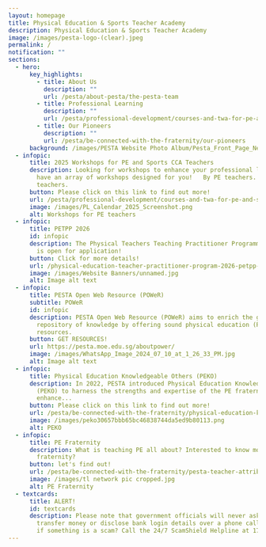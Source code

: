 ```yaml
---
layout: homepage
title: Physical Education & Sports Teacher Academy
description: Physical Education & Sports Teacher Academy
image: /images/pesta-logo-(clear).jpeg
permalink: /
notification: ""
sections:
  - hero:
      key_highlights:
        - title: About Us
          description: ""
          url: /pesta/about-pesta/the-pesta-team
        - title: Professional Learning
          description: ""
          url: /pesta/professional-development/courses-and-twa-for-pe-and-sports-teachers/
        - title: Our Pioneers
          description: ""
          url: /pesta/be-connected-with-the-fraternity/our-pioneers
      background: /images/PESTA Website Photo Album/Pesta_Front_Page_New.gif
  - infopic:
      title: 2025 Workshops for PE and Sports CCA Teachers
      description: Looking for workshops to enhance your professional learning? We
        have an array of workshops designed for you!   By PE teachers. For PE
        teachers.
      button: Please click on this link to find out more!
      url: /pesta/professional-development/courses-and-twa-for-pe-and-sports-teachers/
      image: /images/PL_Calendar_2025_Screenshot.png
      alt: Workshops for PE teachers
  - infopic:
      title: PETPP 2026
      id: infopic
      description: The Physical Teachers Teaching Practitioner Programme (PETPP) 2026
        is open for application!
      button: Click for more details!
      url: /physical-education-teacher-practitioner-program-2026-petpp-2026/
      image: /images/Website Banners/unnamed.jpg
      alt: Image alt text
  - infopic:
      title: PESTA Open Web Resource (POWeR)
      subtitle: POWeR
      id: infopic
      description: PESTA Open Web Resource (POWeR) aims to enrich the global
        repository of knowledge by offering sound physical education (PE)
        resources.
      button: GET RESOURCES!
      url: https://pesta.moe.edu.sg/aboutpower/
      image: /images/WhatsApp_Image_2024_07_10_at_1_26_33_PM.jpg
      alt: Image alt text
  - infopic:
      title: Physical Education Knowledgeable Others (PEKO)
      description: In 2022, PESTA introduced Physical Education Knowledgeable Others
        (PEKO) to harness the strengths and expertise of the PE fraternity to
        enhance...
      button: Please click on this link to find out more!
      url: /pesta/be-connected-with-the-fraternity/physical-education-knowledgeable-others-peko
      image: /images/peko30657bbb65bc46838744da5ed9b80113.png
      alt: PEKO
  - infopic:
      title: PE Fraternity
      description: What is teaching PE all about? Interested to know more about the PE
        fraternity?
      button: let's find out!
      url: /pesta/be-connected-with-the-fraternity/pesta-teacher-attributes/
      image: /images/tl network pic cropped.jpg
      alt: PE Fraternity
  - textcards:
      title: ALERT!
      id: textcards
      description: Please note that government officials will never ask you to
        transfer money or disclose bank login details over a phone call. Unsure
        if something is a scam? Call the 24/7 ScamShield Helpline at 1799.
---
```

